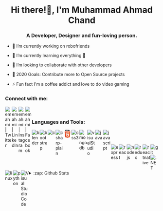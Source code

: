<h1 align="center">Hi there!👋, I'm Muhammad Ahmad Chand</h1>
<h3 align="center">A Developer, Designer and fun-loving person.</h3>

- 🔭 I’m currently working on robofriends

- 🌱 I’m currently learning everything 🤣

- 👯 I’m looking to collaborate with other developers

- 🥅 2020 Goals: Contribute more to Open Source projects

- ⚡ Fun fact I'm a coffee addict and love to do video gaming


### Connect with me:
 

[<img align="left" alt="emahmi | Twitter" width="22px" src="https://cdn.jsdelivr.net/npm/simple-icons@v3/icons/twitter.svg" />][twitter]
[<img align="left" alt="emahmi | LinkedIn" width="22px" src="https://cdn.jsdelivr.net/npm/simple-icons@v3/icons/linkedin.svg" />][linkedin]
[<img align="left" alt="emahmi | Instagram" width="22px" src="https://cdn.jsdelivr.net/npm/simple-icons@v3/icons/instagram.svg" />][instagram]
[<img align="left" alt="emahmi | Facebook" width="22px" src="https://cdn.jsdelivr.net/npm/simple-icons@v3/icons/facebook.svg" />][facebook]

<br />

### Languages and Tools:
<p>
<img align="left" src="https://download.blender.org/branding/community/blender_community_badge_white.svg" alt="blender" width="26px"/> 
<img align="left" src="https://devicons.github.io/devicon/devicon.git/icons/bootstrap/bootstrap-plain.svg" alt="bootstrap" width="26px"/> 
<img align="left" src="https://devicons.github.io/devicon/devicon.git/icons/c/c-original.svg" alt="c" width="26px"/> 
<img align="left" src="https://upload.wikimedia.org/wikipedia/commons/7/7a/C_Sharp_logo.svg" alt="csharp-plain" width="26px"/>
<img align="left" src="https://raw.githubusercontent.com/github/explore/80688e429a7d4ef2fca1e82350fe8e3517d3494d/topics/html/html.png" alt="HTML5" width="26px" />
<img align="left" src="https://devicons.github.io/devicon/devicon.git/icons/css3/css3-original-wordmark.svg" alt="css3" width="26px"/> 
<img align="left" src="https://devicons.github.io/devicon/devicon.git/icons/mongodb/mongodb-original-wordmark.svg" alt="mongodb" width="26px"/> 
<img align="left" src="https://visualstudio.microsoft.com/wp-content/uploads/2019/02/VSWinIcon_100x.png" alt="visualStudio" width="26px"/> 
<img align="left" src="https://devicons.github.io/devicon/devicon.git/icons/java/java-original-wordmark.svg" alt="java" width="26px"/> 
<img align="left" src="https://devicons.github.io/devicon/devicon.git/icons/javascript/javascript-original.svg" alt="javascript" width="26px"/> 
  </p><br /><br />
  <p>
<img align="left" src="https://devicons.github.io/devicon/devicon.git/icons/express/express-original-wordmark.svg" alt="express" width="26px"/> 
<img align="left" src="https://devicons.github.io/devicon/devicon.git/icons/react/react-original-wordmark.svg" alt="react" width="26px"/> 
<img align="left" src="https://devicons.github.io/devicon/devicon.git/icons/nodejs/nodejs-original-wordmark.svg" alt="nodejs" width="26px"/> 
<img align="left" src="https://devicons.github.io/devicon/devicon.git/icons/redux/redux-original.svg" alt="redux" width="26px"/>
<img align="left" src="https://reactnative.dev/img/header_logo.svg" alt="reactnative" width="26px"/> 
<img align="left" src="https://www.vectorlogo.zone/logos/git-scm/git-scm-icon.svg" alt="git" width="26px"/> 
<img align="left" src="https://upload.wikimedia.org/wikipedia/commons/thumb/e/ee/.NET_Core_Logo.svg/768px-.NET_Core_Logo.svg.png" alt=".NET" width="26px"/>
<img align="left" src="https://devicons.github.io/devicon/devicon.git/icons/linux/linux-original.svg" alt="linux" width="26px"/>
<img align="left" src="https://devicons.github.io/devicon/devicon.git/icons/python/python-original.svg" alt="python" width="26px" />
<img align="left" src="https://upload.wikimedia.org/wikipedia/commons/9/9a/Visual_Studio_Code_1.35_icon.svg" alt="Visual Studio Code" width="26px" />
</p>

<br />
<br />

<details>
  <summary>:zap: Github Stats</summary>
  <img align="left" alt="emahmi's Github Stats" src="https://github-readme-stats.vercel.app/api?username=emahmi&show_icons=true&hide_border=true" />
 </details>
 
 
[website]: https://
[twitter]: https://twitter.com/em_ahmii
[youtube]: https://youtube.com/
[instagram]: https://instagram.com/em_ahmi
[linkedin]: https://linkedin.com/in/muhammad-ahmad-chand-740923176/
[facebook]: https://www.facebook.com/ahmad.chand.148/

